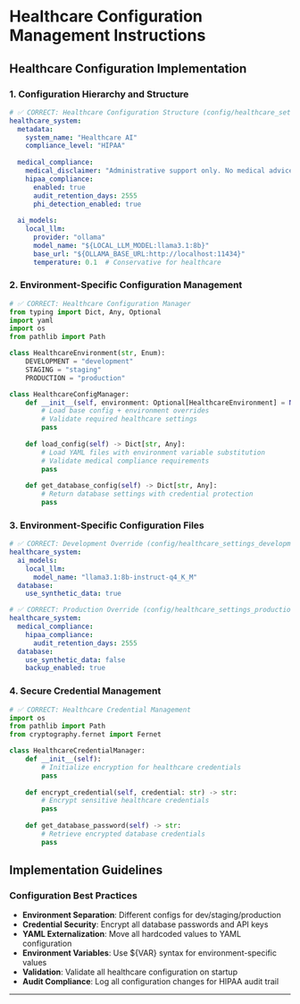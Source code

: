 # Healthcare Configuration Management Instructions

## Healthcare Configuration Implementation

### 1. Configuration Hierarchy and Structure

```yaml
# ✅ CORRECT: Healthcare Configuration Structure (config/healthcare_settings.yml)
healthcare_system:
  metadata:
    system_name: "Healthcare AI"
    compliance_level: "HIPAA"
    
  medical_compliance:
    medical_disclaimer: "Administrative support only. No medical advice."
    hipaa_compliance:
      enabled: true
      audit_retention_days: 2555
      phi_detection_enabled: true
      
  ai_models:
    local_llm:
      provider: "ollama"
      model_name: "${LOCAL_LLM_MODEL:llama3.1:8b}"
      base_url: "${OLLAMA_BASE_URL:http://localhost:11434}"
      temperature: 0.1  # Conservative for healthcare
```

### 2. Environment-Specific Configuration Management

```python
# ✅ CORRECT: Healthcare Configuration Manager
from typing import Dict, Any, Optional
import yaml
import os
from pathlib import Path

class HealthcareEnvironment(str, Enum):
    DEVELOPMENT = "development"
    STAGING = "staging"  
    PRODUCTION = "production"

class HealthcareConfigManager:
    def __init__(self, environment: Optional[HealthcareEnvironment] = None):
        # Load base config + environment overrides
        # Validate required healthcare settings
        pass
    
    def load_config(self) -> Dict[str, Any]:
        # Load YAML files with environment variable substitution
        # Validate medical compliance requirements
        pass
    
    def get_database_config(self) -> Dict[str, Any]:
        # Return database settings with credential protection
        pass
```

### 3. Environment-Specific Configuration Files

```yaml
# ✅ CORRECT: Development Override (config/healthcare_settings_development.yml)
healthcare_system:
  ai_models:
    local_llm:
      model_name: "llama3.1:8b-instruct-q4_K_M"
  database:
    use_synthetic_data: true

# ✅ CORRECT: Production Override (config/healthcare_settings_production.yml)
healthcare_system:
  medical_compliance:
    hipaa_compliance:
      audit_retention_days: 2555
  database:
    use_synthetic_data: false
    backup_enabled: true
```

### 4. Secure Credential Management

```python
# ✅ CORRECT: Healthcare Credential Management
import os
from pathlib import Path
from cryptography.fernet import Fernet

class HealthcareCredentialManager:
    def __init__(self):
        # Initialize encryption for healthcare credentials
        pass
    
    def encrypt_credential(self, credential: str) -> str:
        # Encrypt sensitive healthcare credentials
        pass
    
    def get_database_password(self) -> str:
        # Retrieve encrypted database credentials
        pass
```

## Implementation Guidelines

### Configuration Best Practices

- **Environment Separation**: Different configs for dev/staging/production
- **Credential Security**: Encrypt all database passwords and API keys
- **YAML Externalization**: Move all hardcoded values to YAML configuration
- **Environment Variables**: Use ${VAR} syntax for environment-specific values
- **Validation**: Validate all healthcare configuration on startup
- **Audit Compliance**: Log all configuration changes for HIPAA audit trail

---
